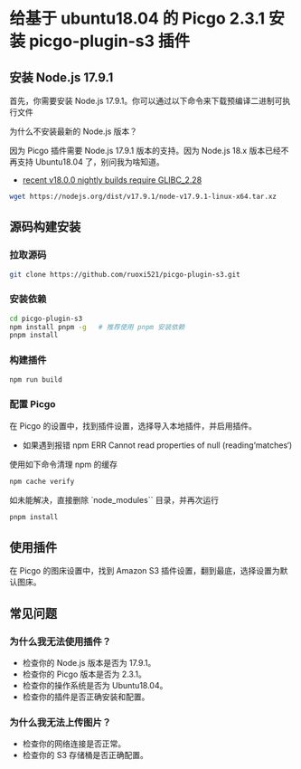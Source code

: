 # 给基于 ubuntu18.04 的 Picgo 2.3.1 安装 picgo-plugin-s3 插件

## 安装 Node.js 17.9.1

首先，你需要安装 Node.js 17.9.1。你可以通过以下命令来下载预编译二进制可执行文件

为什么不安装最新的 Node.js 版本？

因为 Picgo 插件需要 Node.js 17.9.1 版本的支持。因为 Node.js 18.x 版本已经不再支持 Ubuntu18.04 了，别问我为啥知道。
- [recent v18.0.0 nightly builds require GLIBC_2.28](https://github.com/nodejs/node/issues/42351)

```bash
wget https://nodejs.org/dist/v17.9.1/node-v17.9.1-linux-x64.tar.xz
```

## 源码构建安装
### 拉取源码

```bash
git clone https://github.com/ruoxi521/picgo-plugin-s3.git
```

### 安装依赖

```bash
cd picgo-plugin-s3
npm install pnpm -g   # 推荐使用 pnpm 安装依赖
pnpm install
```

### 构建插件

```bash
npm run build
```

### 配置 Picgo

在 Picgo 的设置中，找到插件设置，选择导入本地插件，并启用插件。

- 如果遇到报错 npm ERR Cannot read properties of null (reading‘matches‘)

使用如下命令清理 npm 的缓存
```bash
npm cache verify 
```

如未能解决，直接删除 `node_modules`` 目录，并再次运行 
```bash
pnpm install
```
## 使用插件

在 Picgo 的图床设置中，找到 Amazon S3 插件设置，翻到最底，选择设置为默认图床。

## 常见问题

### 为什么我无法使用插件？

- 检查你的 Node.js 版本是否为 17.9.1。
- 检查你的 Picgo 版本是否为 2.3.1。
- 检查你的操作系统是否为 Ubuntu18.04。
- 检查你的插件是否正确安装和配置。

### 为什么我无法上传图片？

- 检查你的网络连接是否正常。
- 检查你的 S3 存储桶是否正确配置。

